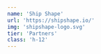 ```yaml
---
name: 'Ship Shape'
url: 'https://shipshape.io/'
img: 'shipshape-logo.svg'
tier: 'Partners'
class: 'h-12'
---
```

